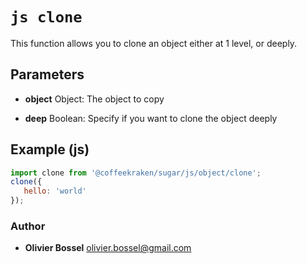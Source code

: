



<!-- @name    clone -->

# ```js clone ```


This function allows you to clone an object either at 1 level, or deeply.

## Parameters

- **object**  Object: The object to copy

- **deep**  Boolean: Specify if you want to clone the object deeply



## Example (js)

```js
import clone from '@coffeekraken/sugar/js/object/clone';
clone({
   hello: 'world'
});
```


### Author
- **Olivier Bossel** <a href="mailto:olivier.bossel@gmail.com">olivier.bossel@gmail.com</a> 



